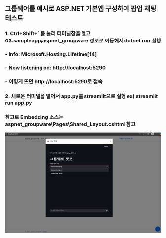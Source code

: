 ## 그룹웨어를 예시로 ASP.NET 기본앱 구성하여 팝업 채팅 테스트

### 1. Ctrl+Shift+` 를 눌러 터미널창을 열고 03.sampleapp\aspnet_groupware 경로로 이동해서 dotnet run 실행
###    - info: Microsoft.Hosting.Lifetime[14]
###    - Now listening on: http://localhost:5290
###    - 이렇게 뜨면 http://localhost:5290로 접속

### 2. 새로운 터미널을 열어서 app.py를 streamlit으로 실행 ex) streamlit run app.py

### 참고로 Embedding 소스는 aspnet_groupware\Pages\Shared\_Layout.cshtml 참고

![예시 화면](./image/sampleapp.png)